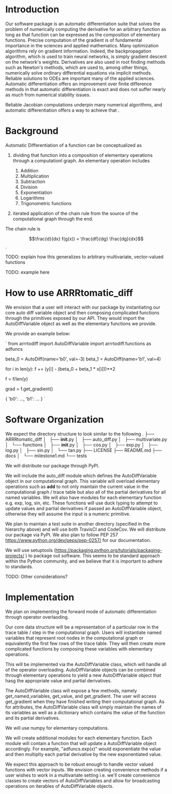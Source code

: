 # Introduction

Our software package is an automatic differentiation suite that solves the problem of numerically computing the derivative for an arbitrary function as long as that function can be expressed as the composition of elementary functions. Precise computation of the gradient is of fundamental importance in the sciences and applied mathematics. Many optimization algorithms rely on gradient information. Indeed, the backpropagation algorithm, which is used to train neural networks, is simply gradient descent on the network's weights. Derivatives are also used in root finding methods such as Newton's methods, which are used to, among other things, numerically solve ordinary differential equations via implicit methods. Reliable solutions to ODEs are important many of the applied sciences. Automatic differentiation offers an improvement over finite difference methods in that automatic differentiation is exact and does not suffer nearly as much from numerical stability issues. 

Reliable Jacobian computations underpin many numerical algorithms, and automatic differentiation offers a way to achieve that .

# Background

Automatic Differentiation of a function can be conceptualized as 

1. dividing that function into a composition of elementary operations through a computationl graph. An elementary operation includes
    1. Addition
    2. Multiplication
    3. Subtraction
    4. Division
    5. Exponentiation
    6. Logarithms
    7. Trigonometric functions
    
2. iterated application of the chain rule from the source of the computational graph through the end.

The chain rule is 

$$\frac{d}{dx} f(g(x)) = \frac{df}{dg} \frac{dg}{dx}$$.

TODO: explain how this generalizes to arbitrary multivariate, vector-valued functions

TODO: example here

# How to use ARRRtomatic_diff

We envision that a user will interact with our package by instantiating our core auto diff variable object and then composing complicated functions through the primitives exposed by our API. They would import the AutoDiffVariable object as well as the elementary functions we provide.

We provide an example below:

`
from arrrtodiff import AutoDiffVariable
import arrrtodiff.functions as adfuncs

beta_0 = AutoDiff(name='b0', val=-3)
beta_1 = AutoDiff(name='b1', val=4)

for i in len(y):
    f += (y[i] - (beta_0 + beta_1 * x[i]))**2

f = f/len(y)

grad = f.get_gradient()

{
    'b0': ...,
    'b1': ...
}
`

# Software Organization

We expect the directory structure to look similar to the following
.
├── ARRRtomatic_diff
│   ├── __init__.py
│   ├── auto_diff.py
│   ├── multivariate.py
│   └── functions
│       ├── __init__.py
│       ├── cos.py
│       ├── exp.py
│       ├── log.py
│       ├── sin.py
│       └── tan.py
├── LICENSE
├── README.md
├── docs
│   └── milestone1.md
└── tests

We will distribute our package through PyPI. 

We will include the auto_diff module which defines the AutoDiffVariable object in our computational graph. This variable will overload elementary operations such as __add__ to not only maintain the current value in the computational graph / trace table but also all of the partial derivatives for all named variables. We will also have modules for each elementary function e.g. exp, log, sin, etc. These functions will use duck typing to attempt to update values and partial derivatives if passed an AutoDiffVariable object, otherwise they will assume the input is a numeric primitive.

We plan to maintain a test suite in another directory (specified in the hierarchy above) and will use both TravisCI and CodeCov. We will distribute our package via PyPI. We also plan to follow PEP 257 https://www.python.org/dev/peps/pep-0257/ for our documentation.

We will use setuptools (https://packaging.python.org/tutorials/packaging-projects/ ) to package out software. This seems to be standard approach within the Python community, and we believe that it is important to adhere to standards.

TODO: Other considerations?



# Implementation

We plan on implementing the forward mode of automatic differentiation through operator overlaoding. 

Our core data structure will be a representation of a particular row in the trace table / step in the computational graph. Users will instantiate named variables that represent root nodes in the computational graph or equivalently the first few rows of the trace table. They will then create more complicated functions by composing these variables with elementary operations. 

This will be implemented via the AutoDiffVariable class, which will handle all of the operator overloading. AutoDiffVariable objects can be combined through elementary operations to yield a new AutoDiffVariable object that hasg the appropriate value and partial derivatives. 

The AutoDiffVariable class will expose a few methods, namely get_named_variables, get_value, and get_gradient. The user will access get_gradient when they have finished writing their computational graph. As for attributes, the AutoDiffVariable class will simply maintain the names of its variables as well as a dictionary which contains the value of the function and its partial derivatives.

We will use numpy for elementary computations. 

We will create additional modules for each elementary function. Each module will contain a function that will update a AutoDiffVariable object accordingly. For example, "adfuncs.exp(x)" would exponentiate the value and then multiplty each partial derivative by the new exponentiated value.

We expect this approach to be robust enough to handle vector valued functions with vector inputs. We envision creating convenience methods if a user wishes to work in a multivariate setting i.e. we'll create convenience classes to create vectors of AutoDiffVariables and allow for broadcasting operations on iterables of AutoDiffVariable objects.



